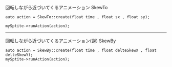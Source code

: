 回転しながら近づいてくるアニメーション
SkewTo

    auto action = SkewTo::create(float time , float sx , float sy);

    mySptite->runAction(action);

----

回転しながら近づいてくるアニメーション(逆)
SkewBy

    auto action = SkewBy::create(float time , float delteSkewX , float delteSkewY);
    mySptite->runAction(action);

